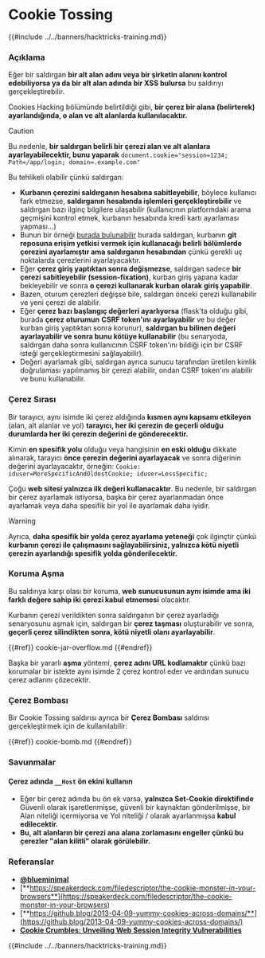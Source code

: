 # Cookie Tossing

{{#include ../../banners/hacktricks-training.md}}

### Açıklama

Eğer bir saldırgan **bir alt alan adını veya bir şirketin alanını kontrol edebiliyorsa ya da bir alt alan adında bir XSS bulursa** bu saldırıyı gerçekleştirebilir.

Cookies Hacking bölümünde belirtildiği gibi, **bir çerez bir alana (belirterek) ayarlandığında, o alan ve alt alanlarda kullanılacaktır.**

> [!CAUTION]
> Bu nedenle, **bir saldırgan belirli bir çerezi alan ve alt alanlara ayarlayabilecektir, bunu yaparak** `document.cookie="session=1234; Path=/app/login; domain=.example.com"`

Bu tehlikeli olabilir çünkü saldırgan:

- **Kurbanın çerezini saldırganın hesabına sabitleyebilir**, böylece kullanıcı fark etmezse, **saldırganın hesabında işlemleri gerçekleştirebilir** ve saldırgan bazı ilginç bilgilere ulaşabilir (kullanıcının platformdaki arama geçmişini kontrol etmek, kurbanın hesabında kredi kartı ayarlaması yapması...)
- Bunun bir örneği [burada bulunabilir](https://snyk.io/articles/hijacking-oauth-flows-via-cookie-tossing/) burada saldırgan, kurbanın **git reposuna erişim yetkisi vermek için kullanacağı belirli bölümlerde çerezini ayarlamıştır ama saldırganın hesabından** çünkü gerekli uç noktalarda çerezlerini ayarlayacaktır.
- Eğer **çerez giriş yaptıktan sonra değişmezse**, saldırgan sadece **bir çerezi sabitleyebilir (session-fixation)**, kurban giriş yapana kadar bekleyebilir ve sonra **o çerezi kullanarak kurban olarak giriş yapabilir**.
- Bazen, oturum çerezleri değişse bile, saldırgan önceki çerezi kullanabilir ve yeni çerezi de alabilir.
- Eğer **çerez bazı başlangıç değerleri ayarlıyorsa** (flask'ta olduğu gibi, burada **çerez** **oturumun** **CSRF token'ını** **ayarlayabilir** ve bu değer kurban giriş yaptıktan sonra korunur), **saldırgan bu bilinen değeri ayarlayabilir ve sonra bunu kötüye kullanabilir** (bu senaryoda, saldırgan daha sonra kullanıcının CSRF token'ını bildiği için bir CSRF isteği gerçekleştirmesini sağlayabilir).
- Değeri ayarlamak gibi, saldırgan ayrıca sunucu tarafından üretilen kimlik doğrulaması yapılmamış bir çerezi alabilir, ondan CSRF token'ını alabilir ve bunu kullanabilir.

### Çerez Sırası

Bir tarayıcı, aynı isimde iki çerez aldığında **kısmen aynı kapsamı etkileyen** (alan, alt alanlar ve yol) **tarayıcı, her iki çerezin de geçerli olduğu durumlarda her iki çerezin değerini de gönderecektir.**

Kimin **en spesifik yolu** olduğu veya hangisinin **en eski olduğu** dikkate alınarak, tarayıcı **önce çerezin değerini ayarlayacak** ve sonra diğerinin değerini ayarlayacaktır, örneğin: `Cookie: iduser=MoreSpecificAndOldestCookie; iduser=LessSpecific;`

Çoğu **web sitesi yalnızca ilk değeri kullanacaktır**. Bu nedenle, bir saldırgan bir çerez ayarlamak istiyorsa, başka bir çerez ayarlanmadan önce ayarlamak veya daha spesifik bir yol ile ayarlamak daha iyidir.

> [!WARNING]
> Ayrıca, **daha spesifik bir yolda çerez ayarlama yeteneği** çok ilginçtir çünkü **kurbanın çerezi ile çalışmasını sağlayabilirsiniz, yalnızca kötü niyetli çerezin ayarlandığı spesifik yolda gönderilecektir.**

### Koruma Aşma

Bu saldırıya karşı olası bir koruma, **web sunucusunun aynı isimde ama iki farklı değere sahip iki çerezi kabul etmemesi** olacaktır.

Kurbanın çerezi verildikten sonra saldırganın bir çerez ayarladığı senaryosunu aşmak için, saldırgan bir **çerez taşması** oluşturabilir ve sonra, **geçerli çerez silindikten sonra, kötü niyetli olanı ayarlayabilir**.

{{#ref}}
cookie-jar-overflow.md
{{#endref}}

Başka bir yararlı **aşma** yöntemi, **çerez adını URL kodlamaktır** çünkü bazı korumalar bir istekte aynı isimde 2 çerez kontrol eder ve ardından sunucu çerez adlarını çözecektir.

### Çerez Bombası

Bir Cookie Tossing saldırısı ayrıca bir **Çerez Bombası** saldırısı gerçekleştirmek için de kullanılabilir:

{{#ref}}
cookie-bomb.md
{{#endref}}

### Savunmalar

#### **Çerez adında `__Host` ön ekini kullanın**

- Eğer bir çerez adında bu ön ek varsa, **yalnızca Set-Cookie direktifinde** Güvenli olarak işaretlenmişse, güvenli bir kaynaktan gönderilmişse, bir Alan niteliği içermiyorsa ve Yol niteliği / olarak ayarlanmışsa **kabul edilecektir.**
- **Bu, alt alanların bir çerezi ana alana zorlamasını engeller çünkü bu çerezler "alan kilitli" olarak görülebilir.**

### Referanslar

- [**@blueminimal**](https://twitter.com/blueminimal)
- [**https://speakerdeck.com/filedescriptor/the-cookie-monster-in-your-browsers**](https://speakerdeck.com/filedescriptor/the-cookie-monster-in-your-browsers)
- [**https://github.blog/2013-04-09-yummy-cookies-across-domains/**](https://github.blog/2013-04-09-yummy-cookies-across-domains/)
- [**Cookie Crumbles: Unveiling Web Session Integrity Vulnerabilities**](https://www.youtube.com/watch?v=F_wAzF4a7Xg)

{{#include ../../banners/hacktricks-training.md}}
